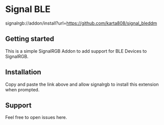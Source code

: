 # Signal BLE

signalrgb://addon/install?url=https://github.com/karta808/signal_bleddm

## Getting started
This is a simple SignalRGB Addon to add support for BLE Devices to SignalRGB.

## Installation
Copy and paste the link above and allow signalrgb to install this extension when prompted.

## Support
Feel free to open issues here.
